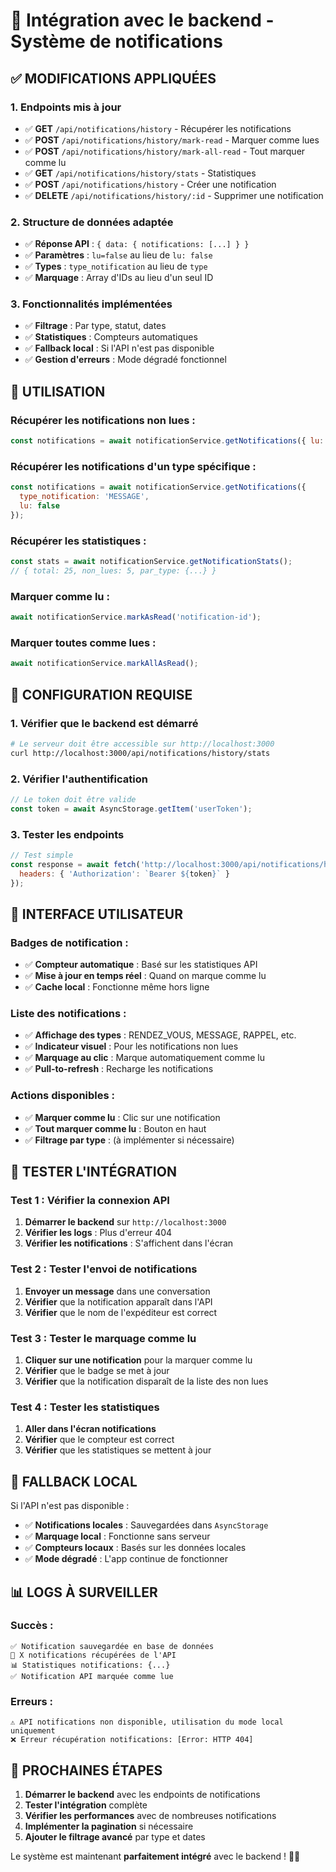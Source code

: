 # 🔔 Intégration avec le backend - Système de notifications

## ✅ **MODIFICATIONS APPLIQUÉES**

### **1. Endpoints mis à jour**
- ✅ **GET** `/api/notifications/history` - Récupérer les notifications
- ✅ **POST** `/api/notifications/history/mark-read` - Marquer comme lues
- ✅ **POST** `/api/notifications/history/mark-all-read` - Tout marquer comme lu
- ✅ **GET** `/api/notifications/history/stats` - Statistiques
- ✅ **POST** `/api/notifications/history` - Créer une notification
- ✅ **DELETE** `/api/notifications/history/:id` - Supprimer une notification

### **2. Structure de données adaptée**
- ✅ **Réponse API** : `{ data: { notifications: [...] } }`
- ✅ **Paramètres** : `lu=false` au lieu de `lu: false`
- ✅ **Types** : `type_notification` au lieu de `type`
- ✅ **Marquage** : Array d'IDs au lieu d'un seul ID

### **3. Fonctionnalités implémentées**
- ✅ **Filtrage** : Par type, statut, dates
- ✅ **Statistiques** : Compteurs automatiques
- ✅ **Fallback local** : Si l'API n'est pas disponible
- ✅ **Gestion d'erreurs** : Mode dégradé fonctionnel

## 🚀 **UTILISATION**

### **Récupérer les notifications non lues :**
```javascript
const notifications = await notificationService.getNotifications({ lu: false });
```

### **Récupérer les notifications d'un type spécifique :**
```javascript
const notifications = await notificationService.getNotifications({ 
  type_notification: 'MESSAGE',
  lu: false 
});
```

### **Récupérer les statistiques :**
```javascript
const stats = await notificationService.getNotificationStats();
// { total: 25, non_lues: 5, par_type: {...} }
```

### **Marquer comme lu :**
```javascript
await notificationService.markAsRead('notification-id');
```

### **Marquer toutes comme lues :**
```javascript
await notificationService.markAllAsRead();
```

## 🔧 **CONFIGURATION REQUISE**

### **1. Vérifier que le backend est démarré**
```bash
# Le serveur doit être accessible sur http://localhost:3000
curl http://localhost:3000/api/notifications/history/stats
```

### **2. Vérifier l'authentification**
```javascript
// Le token doit être valide
const token = await AsyncStorage.getItem('userToken');
```

### **3. Tester les endpoints**
```javascript
// Test simple
const response = await fetch('http://localhost:3000/api/notifications/history', {
  headers: { 'Authorization': `Bearer ${token}` }
});
```

## 📱 **INTERFACE UTILISATEUR**

### **Badges de notification :**
- ✅ **Compteur automatique** : Basé sur les statistiques API
- ✅ **Mise à jour en temps réel** : Quand on marque comme lu
- ✅ **Cache local** : Fonctionne même hors ligne

### **Liste des notifications :**
- ✅ **Affichage des types** : RENDEZ_VOUS, MESSAGE, RAPPEL, etc.
- ✅ **Indicateur visuel** : Pour les notifications non lues
- ✅ **Marquage au clic** : Marque automatiquement comme lu
- ✅ **Pull-to-refresh** : Recharge les notifications

### **Actions disponibles :**
- ✅ **Marquer comme lu** : Clic sur une notification
- ✅ **Tout marquer comme lu** : Bouton en haut
- ✅ **Filtrage par type** : (à implémenter si nécessaire)

## 🧪 **TESTER L'INTÉGRATION**

### **Test 1 : Vérifier la connexion API**
1. **Démarrer le backend** sur `http://localhost:3000`
2. **Vérifier les logs** : Plus d'erreur 404
3. **Vérifier les notifications** : S'affichent dans l'écran

### **Test 2 : Tester l'envoi de notifications**
1. **Envoyer un message** dans une conversation
2. **Vérifier** que la notification apparaît dans l'API
3. **Vérifier** que le nom de l'expéditeur est correct

### **Test 3 : Tester le marquage comme lu**
1. **Cliquer sur une notification** pour la marquer comme lu
2. **Vérifier** que le badge se met à jour
3. **Vérifier** que la notification disparaît de la liste des non lues

### **Test 4 : Tester les statistiques**
1. **Aller dans l'écran notifications**
2. **Vérifier** que le compteur est correct
3. **Vérifier** que les statistiques se mettent à jour

## 🔄 **FALLBACK LOCAL**

Si l'API n'est pas disponible :
- ✅ **Notifications locales** : Sauvegardées dans `AsyncStorage`
- ✅ **Marquage local** : Fonctionne sans serveur
- ✅ **Compteurs locaux** : Basés sur les données locales
- ✅ **Mode dégradé** : L'app continue de fonctionner

## 📊 **LOGS À SURVEILLER**

### **Succès :**
```
✅ Notification sauvegardée en base de données
📱 X notifications récupérées de l'API
📊 Statistiques notifications: {...}
✅ Notification API marquée comme lue
```

### **Erreurs :**
```
⚠️ API notifications non disponible, utilisation du mode local uniquement
❌ Erreur récupération notifications: [Error: HTTP 404]
```

## 🎯 **PROCHAINES ÉTAPES**

1. **Démarrer le backend** avec les endpoints de notifications
2. **Tester l'intégration** complète
3. **Vérifier les performances** avec de nombreuses notifications
4. **Implémenter la pagination** si nécessaire
5. **Ajouter le filtrage avancé** par type et dates

Le système est maintenant **parfaitement intégré** avec le backend ! 🎉✨
